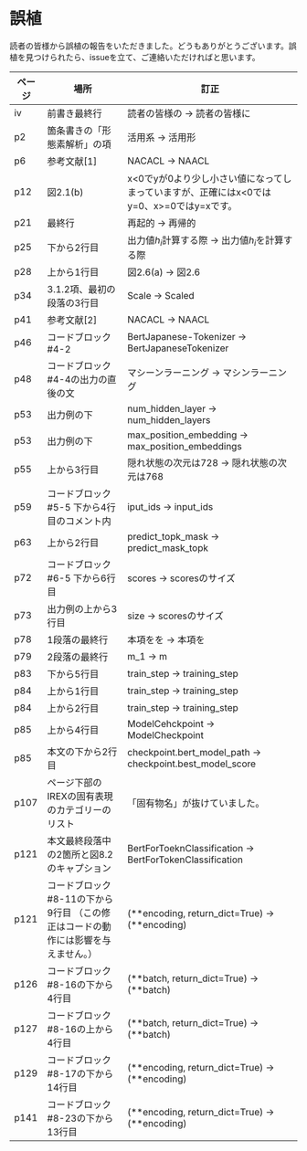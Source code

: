 # 誤植

読者の皆様から誤植の報告をいただきました。どうもありがとうございます。誤植を見つけられたら、issueを立て、ご連絡いただければと思います。

| ページ | 場所 | 訂正 |
| ---- | ---- | --- |
| iv | 前書き最終行 | 読者の皆様の -> 読者の皆様に |
| p2  | 箇条書きの「形態素解析」の項 | 活用系 -> 活用形 |
| p6  | 参考文献[1] | NACACL -> NAACL |
| p12 | 図2.1(b) | x<0でyが0より少し小さい値になってしまっていますが、正確にはx<0ではy=0、x>=0ではy=xです。| 
| p21 | 最終行 |再起的 -> 再帰的 |
| p25 | 下から2行目 | 出力値$h_i$計算する際 -> 出力値$h_i$を計算する際 |
| p28 | 上から1行目 | 図2.6(a) -> 図2.6 |
| p34 | 3.1.2項、最初の段落の3行目 | Scale -> Scaled |
| p41 | 参考文献[2] | NACACL -> NAACL |
| p46 | コードブロック#4-2 | BertJapanese-Tokenizer -> BertJapaneseTokenizer  |
| p48 | コードブロック#4-4の出力の直後の文 | マシーンラーニング -> マシンラーニング |
| p53 | 出力例の下 | num_hidden_layer -> num_hidden_layers |
| p53 | 出力例の下 | max_position_embedding -> max_position_embeddings |
| p55 | 上から3行目 | 隠れ状態の次元は728 -> 隠れ状態の次元は768 |
| p59 | コードブロック#5-5 下から4行目のコメント内 | iput_ids -> input_ids |
| p63 | 上から2行目 | predict_topk_mask -> predict_mask_topk |
| p72 | コードブロック#6-5 下から6行目 | scores -> scoresのサイズ |
| p73 | 出力例の上から3行目 | size -> scoresのサイズ |
| p78 | 1段落の最終行 | 本項をを -> 本項を |
| p79 | 2段落の最終行 | m_1 -> m |
| p83 | 下から5行目 | train_step -> training_step |
| p84 | 上から1行目 | train_step -> training_step |
| p84 | 上から2行目 | train_step -> training_step |
| p85 | 上から4行目 | ModelCehckpoint -> ModelCheckpoint |
| p85 | 本文の下から2行目 | checkpoint.bert_model_path -> checkpoint.best_model_score |
| p107 | ページ下部のIREXの固有表現のカテゴリーのリスト | 「固有物名」が抜けていました。|
| p121 | 本文最終段落中の2箇所と図8.2のキャプション| BertForToeknClassification -> BertForTokenClassification |
| p121| コードブロック#8-11の下から9行目 （この修正はコードの動作には影響を与えません。） | (\*\*encoding, return_dict=True) -> (\*\*encoding)|
| p126| コードブロック#8-16の下から4行目 | (\*\*batch, return_dict=True) -> (\*\*batch)|
| p127| コードブロック#8-16の上から4行目 | (\*\*batch, return_dict=True) -> (\*\*batch)|
| p129| コードブロック#8-17の下から14行目 | (\*\*encoding, return_dict=True) -> (\*\*encoding)|
| p141| コードブロック#8-23の下から13行目 | (\*\*encoding, return_dict=True) -> (\*\*encoding)|
